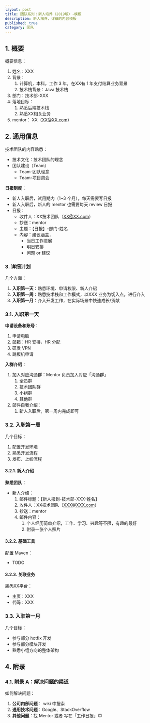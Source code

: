 ```yaml
---
layout: post
title: 团队系列：新人培养（2019版）-模板
description: 新人培养，详细的内容模板
published: true
category: 团队
---
```


## 1. 概要

概要信息：

1. 姓名：XXX
1. 背景：
	1. 计算机，本科，工作 3 年，在XX有 1 年支付结算业务背景
	1. 技术栈背景：Java 技术栈
1. 部门：技术部-XXX
1. 落地目标：
	1. 熟悉后端技术栈
	1. 熟悉XX相关业务
1. mentor： XX（XX@XX.com）

## 2. 通用信息

技术团队的内容熟悉：

* 技术文化：技术团队的理念
* 团队建设（Team）
	* Team-团队理念
	* Team-项目周会

**日报制度**：

* 新人入职后，试用期内（1~3 个月），每天需要写日报
* 新人入职后，新人的 mentor 也需要每天 review 日报
* 日报：
	* 收件人：XX技术团队（XX@XX.com）
	* 抄送：mentor
	* 主题：【日报】-部门-姓名
	* 内容：建议涵盖，
		* 当日工作进展
		* 明日安排
		* 问题 or 建议



### 3. 详细计划

几个方面：

1. **入职第一天**：熟悉环境、申请权限、新人介绍
1. **入职第一周**：熟悉技术栈和工作模式，以XXX 业务为切入点，进行介入
1. **入职第一月**：介入开发工作，在实际场景中快速成长/贡献

### 3.1. 入职第一天

**申请设备和账号**：

1. 申请电脑
1. 邮箱：HR 安排，HR 分配
1. 研发 VPN
1. 跳板机申请

**入群介绍**：

1. 加入对应沟通群：Mentor 负责加入对应「沟通群」
	1. 全员群
	1. 技术团队群
	1. 小组群
	1. 其他群
1. 邮件自我介绍：
	1. 新人入职后，第一周内完成即可

### 3.2. 入职第一周

几个目标：

1. 配置开发环境
1. 熟悉开发流程
1. 发布、上线流程

#### 3.2.1. 新人介绍

**熟悉团队**：

* 新人介绍：
	1. 邮件标题：【新人报到-技术部-XXX-姓名】
	1. 收件人：XX技术团队（XXX@XXX.com）
	1. 抄送：mentor
	1. 邮件内容：
		1. 个人经历简单介绍，工作、学习、兴趣等不限，有趣的最好
		1. 附录一张个人照片

#### 3.2.2. 基础工具

配置 Maven：

* TODO

#### 3.2.3. 关联业务

熟悉XX平台：

* 主页：XXX
* 代码：XXX

### 3.3. 入职第一月

几个目标：

* 参与部分 hotfix 开发
* 参与部分模块开发
* 熟悉小组方向的整体架构

## 4. 附录

### 4.1. 附录 A：解决问题的渠道

如何解决问题：

1. **公司内部问题**： wiki 中搜索
1. **通用技术问题**：Google、StackOverflow
1. **其他问题**：找 Mentor 或者 写在「工作日报」中



